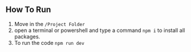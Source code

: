 
## How To Run 


1. Move in the `/Project Folder`
2. open a terminal or powershell and type a command `npm i` to install all packages.
3. To run the code `npm run dev`
